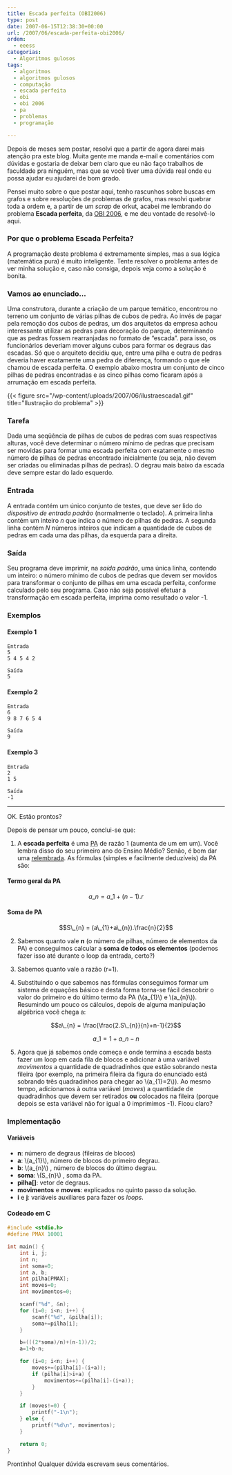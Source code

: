 ```yaml
---
title: Escada perfeita (OBI2006)
type: post
date: 2007-06-15T12:38:30+00:00
url: /2007/06/escada-perfeita-obi2006/
ordem:
  - eeess
categorias:
  - Algoritmos gulosos
tags:
  - algoritmos
  - algoritmos gulosos
  - computação
  - escada perfeita
  - obi
  - obi 2006
  - pa
  - problemas
  - programação

---
```

Depois de meses sem postar, resolvi que a partir de agora darei mais atenção pra este blog. Muita gente me manda e-mail e comentários com dúvidas e gostaria de deixar bem claro que eu não faço trabalhos de faculdade pra ninguém, mas que se você tiver uma dúvida real onde eu possa ajudar eu ajudarei de bom grado.

Pensei muito sobre o que postar aqui, tenho rascunhos sobre buscas em grafos e sobre resoluções de problemas de grafos, mas resolvi quebrar toda a ordem e, a partir de um _scrap_ de orkut, acabei me lembrando do problema **Escada perfeita**, da [OBI 2006][1], e me deu vontade de resolvê-lo aqui.

### Por que o problema Escada Perfeita?

A programação deste problema é extremamente simples, mas a sua lógica (matemática pura) é muito inteligente. Tente resolver o problema antes de ver minha solução e, caso não consiga, depois veja como a solução é bonita.

### Vamos ao enunciado…

Uma construtora, durante a criação de um parque temático, encontrou no terreno um conjunto de várias pilhas de cubos de pedra. Ao invés de pagar pela remoção dos cubos de pedras, um dos arquitetos da empresa achou interessante utilizar as pedras para decoração do parque, determinando que as pedras fossem rearranjadas no formato de “escada”. para isso, os funcionários deveriam mover alguns cubos para formar os degraus das escadas. Só que o arquiteto decidiu que, entre uma pilha e outra de pedras deveria haver exatamente uma pedra de diferença, formando o que ele chamou de escada perfeita. O exemplo abaixo mostra um conjunto de cinco pilhas de pedras encontradas e as cinco pilhas como ficaram após a arrumação em escada perfeita.

{{< figure src="/wp-content/uploads/2007/06/ilustraescada1.gif" title="Ilustração do problema" >}}

### Tarefa

Dada uma seqüência de pilhas de cubos de pedras com suas respectivas alturas, você deve determinar o número mínimo de pedras que precisam ser movidas para formar uma escada perfeita com exatamente o mesmo número de pilhas de pedras encontrado inicialmente (ou seja, não devem ser criadas ou eliminadas pilhas de pedras). O degrau mais baixo da escada deve sempre estar do lado esquerdo.

### Entrada

A entrada contém um único conjunto de testes, que deve ser lido do _dispositivo de entrada padrão_ (normalmente o teclado). A primeira linha contém um inteiro _n_ que indica o número de pilhas de pedras. A segunda linha contém _N_ números inteiros que indicam a quantidade de cubos de pedras em cada uma das pilhas, da esquerda para a direita.

### Saída

Seu programa deve imprimir, na _saída padrão_, uma única linha, contendo um inteiro: o número mínimo de cubos de pedras que devem ser movidos para transformar o conjunto de pilhas em uma escada perfeita, conforme calculado pelo seu programa. Caso não seja possível efetuar a transformação em escada perfeita, imprima como resultado o valor -1.

### Exemplos

#### Exemplo 1

```
Entrada
5
5 4 5 4 2

Saída
5
```

#### Exemplo 2

```
Entrada
6
9 8 7 6 5 4

Saída
9
```

#### Exemplo 3

```
Entrada
2
1 5

Saída
-1
```

* * *

OK. Estão prontos?

Depois de pensar um pouco, conclui-se que:

1. A **escada perfeita** é uma <acronym title="Progressão aritmética">PA</acronym> de razão 1 (aumenta de um em um). Você lembra disso do seu primeiro ano do Ensino Médio? Senão, é bom dar uma [relembrada][3]. As fórmulas (simples e facilmente deduzíveis) da PA são:

#### Termo geral da PA

$$a\_{n} = a\_{1} + (n-1).r$$

#### Soma de PA

$$S\_{n} = (a\_{1}+a\_{n}).\frac{n}{2}$$

2. Sabemos quanto vale **n** (o número de pilhas, número de elementos da PA) e conseguimos calcular a **soma de todos os elementos** (podemos fazer isso até durante o loop da entrada, certo?)

3. Sabemos quanto vale a razão (r=1).

4. Substituindo o que sabemos nas fórmulas conseguimos formar um sistema de equações básico e desta forma torna-se fácil descobrir o valor do primeiro e do último termo da PA (\\(a\_{1}\\) e \\(a\_{n}\\)). Resumindo um pouco os cálculos, depois de alguma manipulação algébrica você chega a:

$$a\_{n} = \frac{\frac{2.S\_{n}}{n}+n-1}{2}$$

$$a\_{1} = 1 + a\_{n} - n$$

5. Agora que já sabemos onde começa e onde termina a escada basta fazer um loop em cada fila de blocos e adicionar à uma variável _movimentos_ a quantidade de quadradinhos que estão sobrando nesta fileira (por exemplo, na primeira fileira da figura do enunciado está sobrando três quadradinhos para chegar ao \\(a\_{1}=2\\)). Ao mesmo tempo, adicionamos à outra variável (_moves_) a quantidade de quadradinhos que devem ser retirados **ou** colocados na fileira (porque depois se esta variável não for igual a 0 imprimimos -1). Ficou claro?

### Implementação

#### Variáveis

  * **n**: número de degraus (fileiras de blocos)
  * **a**: \\(a\_{1}\\), número de blocos do primeiro degrau.
  * **b**: \\(a\_{n}\\) , número de blocos do último degrau.
  * **soma**: \\(S\_{n}\\) , soma da PA.
  * **pilha[]**: vetor de degraus.
  * **movimentos** e **moves**: explicados no quinto passo da solução.
  * **i** e **j**: variáveis auxiliares para fazer os _loops_.

#### Codeado em C

```c
#include <stdio.h>
#define PMAX 10001

int main() {
    int i, j;
    int n;
    int soma=0;
    int a, b;
    int pilha[PMAX];
    int moves=0;
    int movimentos=0;

    scanf("%d", &n);
    for (i=0; i<n; i++) {
        scanf("%d", &pilha[i]);
        soma+=pilha[i];
    }

    b=(((2*soma)/n)+(n-1))/2;
    a=1+b-n;

    for (i=0; i<n; i++) {
        moves+=(pilha[i]-(i+a));
        if (pilha[i]>i+a) {
            movimentos+=(pilha[i]-(i+a));
        }
    }

    if (moves!=0) {
        printf("-1\n");
    } else {
        printf("%d\n", movimentos);
    }

    return 0;
}
```

Prontinho! Qualquer dúvida escrevam seus comentários.

 [1]: http://olimpiada.ic.unicamp.br
 [3]: http://pt.wikipedia.org/wiki/Progress%C3%A3o_aritm%C3%A9tica

